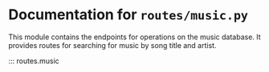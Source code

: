 # Documentation for `routes/music.py`

This module contains the endpoints for operations on the music database. It provides routes for searching for music by song title and artist.

::: routes.music
